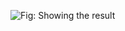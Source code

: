 ![Fig: Showing the result](![graph1](https://user-images.githubusercontent.com/110412621/228670648-246cab6d-f60a-4da1-af2d-fc1ff5604ad1.png))
